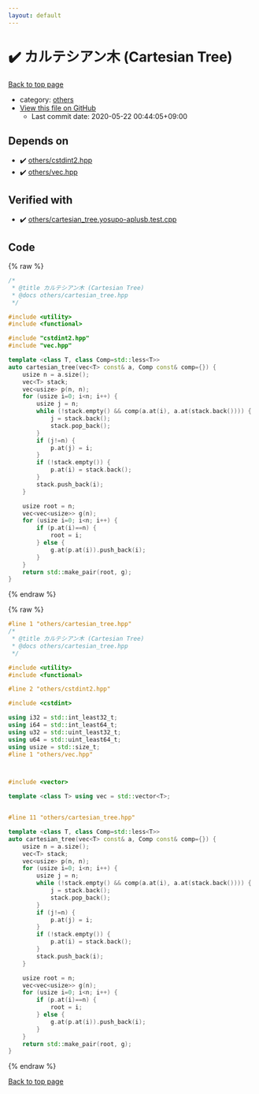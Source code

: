 ```yaml
---
layout: default
---
```


<!-- mathjax config similar to math.stackexchange -->
<script type="text/javascript" async
  src="https://cdnjs.cloudflare.com/ajax/libs/mathjax/2.7.5/MathJax.js?config=TeX-MML-AM_CHTML">
</script>
<script type="text/x-mathjax-config">
  MathJax.Hub.Config({
    TeX: { equationNumbers: { autoNumber: "AMS" }},
    tex2jax: {
      inlineMath: [ ['$','$'] ],
      processEscapes: true
    },
    "HTML-CSS": { matchFontHeight: false },
    displayAlign: "left",
    displayIndent: "2em"
  });
</script>

<script type="text/javascript" src="https://cdnjs.cloudflare.com/ajax/libs/jquery/3.4.1/jquery.min.js"></script>
<script src="https://cdn.jsdelivr.net/npm/jquery-balloon-js@1.1.2/jquery.balloon.min.js" integrity="sha256-ZEYs9VrgAeNuPvs15E39OsyOJaIkXEEt10fzxJ20+2I=" crossorigin="anonymous"></script>
<script type="text/javascript" src="../../assets/js/copy-button.js"></script>
<link rel="stylesheet" href="../../assets/css/copy-button.css" />


# :heavy_check_mark: カルテシアン木 (Cartesian Tree)

<a href="../../index.html">Back to top page</a>

* category: <a href="../../index.html#5e2bab0ecb94c4ea40777733195abe1b">others</a>
* <a href="{{ site.github.repository_url }}/blob/master/others/cartesian_tree.hpp">View this file on GitHub</a>
    - Last commit date: 2020-05-22 00:44:05+09:00




## Depends on

* :heavy_check_mark: <a href="cstdint2.hpp.html">others/cstdint2.hpp</a>
* :heavy_check_mark: <a href="vec.hpp.html">others/vec.hpp</a>


## Verified with

* :heavy_check_mark: <a href="../../verify/others/cartesian_tree.yosupo-aplusb.test.cpp.html">others/cartesian_tree.yosupo-aplusb.test.cpp</a>


## Code

<a id="unbundled"></a>
{% raw %}
```cpp
/*
 * @title カルテシアン木 (Cartesian Tree)
 * @docs others/cartesian_tree.hpp
 */

#include <utility>
#include <functional>

#include "cstdint2.hpp"
#include "vec.hpp"

template <class T, class Comp=std::less<T>>
auto cartesian_tree(vec<T> const& a, Comp const& comp={}) {
    usize n = a.size();
    vec<T> stack;
    vec<usize> p(n, n);
    for (usize i=0; i<n; i++) {
        usize j = n;
        while (!stack.empty() && comp(a.at(i), a.at(stack.back()))) {
            j = stack.back();
            stack.pop_back();
        }
        if (j!=n) {
            p.at(j) = i;
        }
        if (!stack.empty()) {
            p.at(i) = stack.back();
        }
        stack.push_back(i);
    }

    usize root = n;
    vec<vec<usize>> g(n);
    for (usize i=0; i<n; i++) {
        if (p.at(i)==n) {
            root = i;
        } else {
            g.at(p.at(i)).push_back(i);
        }
    }
    return std::make_pair(root, g);
}

```
{% endraw %}

<a id="bundled"></a>
{% raw %}
```cpp
#line 1 "others/cartesian_tree.hpp"
/*
 * @title カルテシアン木 (Cartesian Tree)
 * @docs others/cartesian_tree.hpp
 */

#include <utility>
#include <functional>

#line 2 "others/cstdint2.hpp"

#include <cstdint>

using i32 = std::int_least32_t;
using i64 = std::int_least64_t;
using u32 = std::uint_least32_t;
using u64 = std::uint_least64_t;
using usize = std::size_t;
#line 1 "others/vec.hpp"



#include <vector>

template <class T> using vec = std::vector<T>;


#line 11 "others/cartesian_tree.hpp"

template <class T, class Comp=std::less<T>>
auto cartesian_tree(vec<T> const& a, Comp const& comp={}) {
    usize n = a.size();
    vec<T> stack;
    vec<usize> p(n, n);
    for (usize i=0; i<n; i++) {
        usize j = n;
        while (!stack.empty() && comp(a.at(i), a.at(stack.back()))) {
            j = stack.back();
            stack.pop_back();
        }
        if (j!=n) {
            p.at(j) = i;
        }
        if (!stack.empty()) {
            p.at(i) = stack.back();
        }
        stack.push_back(i);
    }

    usize root = n;
    vec<vec<usize>> g(n);
    for (usize i=0; i<n; i++) {
        if (p.at(i)==n) {
            root = i;
        } else {
            g.at(p.at(i)).push_back(i);
        }
    }
    return std::make_pair(root, g);
}

```
{% endraw %}

<a href="../../index.html">Back to top page</a>

